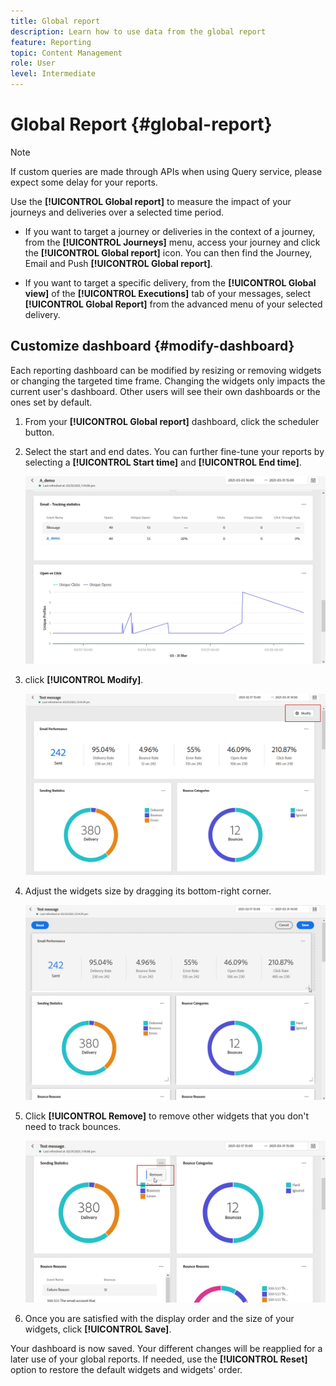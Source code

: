 ```yaml
---
title: Global report
description: Learn how to use data from the global report
feature: Reporting
topic: Content Management
role: User
level: Intermediate
---
```

# Global Report {#global-report}

>[!NOTE]
>
> If custom queries are made through APIs when using Query service, please expect some delay for your reports.

Use the **[!UICONTROL Global report]** to measure the impact of your journeys and deliveries over a selected time period.

* If you want to target a journey or deliveries in the context of a journey, from the **[!UICONTROL Journeys]** menu, access your journey and click the **[!UICONTROL Global report]** icon. You can then find the Journey, Email and Push **[!UICONTROL Global report]**.

* If you want to target a specific delivery, from the **[!UICONTROL Global view]** of the **[!UICONTROL Executions]** tab of your messages, select **[!UICONTROL Global Report]** from the advanced menu of your selected delivery.

## Customize dashboard {#modify-dashboard}

Each reporting dashboard can be modified by resizing or removing widgets or changing the targeted time frame. Changing the widgets only impacts the current user's dashboard. Other users will see their own dashboards or the ones set by default. 

1. From your **[!UICONTROL Global report]** dashboard, click the scheduler button.

1. Select the start and end dates. You can further fine-tune your reports by selecting a **[!UICONTROL Start time]** and **[!UICONTROL End time]**.

    ![](../assets/global_report_6.png)

1. click **[!UICONTROL Modify]**.

    ![](../assets/global_report_8.png)

1. Adjust the widgets size by dragging its bottom-right corner.

    ![](../assets/global_report_9.png)

1. Click **[!UICONTROL Remove]** to remove other widgets that you don't need to track bounces.

    ![](../assets/global_report_10.png)

1. Once you are satisfied with the display order and the size of your widgets, click **[!UICONTROL Save]**.

Your dashboard is now saved. Your different changes will be reapplied for a later use of your global reports. If needed, use the **[!UICONTROL Reset]** option to restore the default widgets and widgets' order.
